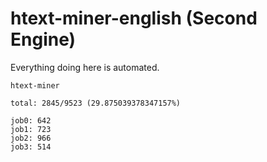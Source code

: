 # htext-miner-english (Second Engine)

Everything doing here is automated.

```
htext-miner

total: 2845/9523 (29.875039378347157%)

job0: 642
job1: 723
job2: 966
job3: 514
```